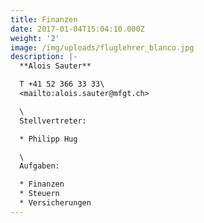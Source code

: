 ```yaml
---
title: Finanzen
date: 2017-01-04T15:04:10.000Z
weight: '2'
image: /img/uploads/fluglehrer_blanco.jpg
description: |-
  **Alois Sauter**

  T +41 52 366 33 33\
  <mailto:alois.sauter@mfgt.ch>

  \
  Stellvertreter:

  * Philipp Hug

  \
  Aufgaben:

  * Finanzen
  * Steuern
  * Versicherungen
---
```


